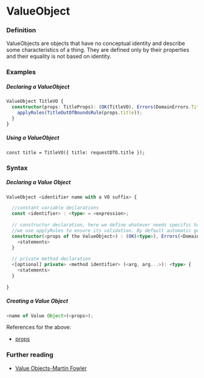 # ValueObject

### Definition
ValueObjects are objects that have no conceptual identity and describe some characteristics of a thing.
They are defined only by their properties and their equality is not based on identity. 


### Examples

##### Declaring a ValueObject

```typescript
ValueObject TitleVO {
  constructor(props: TitleProps): (OK(TitleVO), Errors(DomainErrors.TitleOutOfBoundsError)) {
    applyRules(TitleOutOfBoundsRule(props.title));
  }
}
```

##### Using a ValueObject
```
const title = TitleVO({ title: requestDTO.title });
```

### Syntax

##### Declaring a Value Object

```typescript
ValueObject <identifier name with a VO suffix> { 

  //constant variable declarations
  const <identifier> : <type> = <expression>;
  
  // constructor declaration, here we define whatever needs specific handling during the creation of the value object and 
  //we use applyRules to ensure its validation. By default automatic getters are generated.
  constructor(<props of the ValueObject>) : (OK(<type>), Errors(<DomainErrorIdentifier> '|' <DomainErrorIdentifier>...)) {
    <statements>
  }
  
  // private method declaration
  <[optional] private> <method identifier> (<arg, arg...>): <type> {
    <statements>
  }
  
}
```

##### Creating a Value Object


```typescript
<name of Value Object>(<props>);
```

References for the above:
* [props](https://bitloops.com/docs/bitloops-language/components/props)


### Further reading
- [Value Objects-Martin Fowler](https://martinfowler.com/bliki/ValueObject.html)
